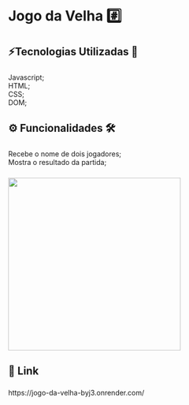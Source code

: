 <h1 align="left">Jogo da Velha #️⃣</h1>

###

<h2 align="left">⚡Tecnologias Utilizadas 💾</h2>

###

<p align="left">Javascript;<br>HTML;<br>CSS;<br>DOM;</p>

###

<h2 align="left">⚙️ Funcionalidades 🛠️</h2>

###

<p align="left">Recebe o nome de dois jogadores;<br>Mostra o resultado da partida;</p>

###

<div align="left">
  <img height="350" src="https://i.imgur.com/CadCIBT.png"  />
</div>

###

<h2 align="left">🚀 Link</h2>

###

<p align="left">https://jogo-da-velha-byj3.onrender.com/</p>

###

